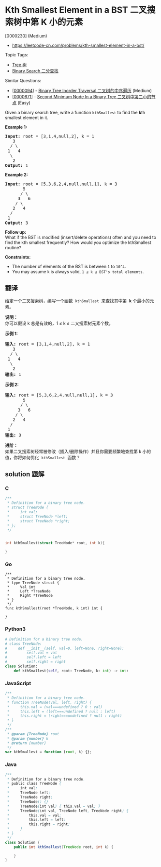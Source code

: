 # Kth Smallest Element in a BST 二叉搜索树中第 K 小的元素

[0000230] (Medium)

- https://leetcode-cn.com/problems/kth-smallest-element-in-a-bst/

Topic Tags:

- [Tree 树](https://leetcode-cn.com/tag/tree/)
- [Binary Search 二分查找](https://leetcode-cn.com/tag/binary-search/)

Similar Questions:

- [[0000094](https://leetcode-cn.com/problems/binary-tree-inorder-traversal/)] - [Binary Tree Inorder Traversal 二叉树的中序遍历](./0000094.binary-tree-inorder-traversal.md) (Medium)
- [[0000671](https://leetcode-cn.com/problems/second-minimum-node-in-a-binary-tree/)] - [Second Minimum Node In a Binary Tree 二叉树中第二小的节点](./0000671.second-minimum-node-in-a-binary-tree.md) (Easy)

Given a binary search tree, write a function `kthSmallest` to find the **k**th smallest element in it.

**Example 1:**

<pre><strong>Input:</strong> root = [3,1,4,null,2], k = 1
   3
  / \
 1   4
  \
&nbsp;  2
<strong>Output:</strong> 1</pre>

**Example 2:**

<pre><strong>Input:</strong> root = [5,3,6,2,4,null,null,1], k = 3
       5
      / \
     3   6
    / \
   2   4
  /
 1
<strong>Output:</strong> 3
</pre>

**Follow up:**  
What if the BST is modified (insert/delete operations) often and you need to find the kth smallest frequently? How would you optimize the kthSmallest routine?

**Constraints:**

- The number of elements of the BST is between `1` to `10^4`.
- You may assume `k` is always valid, `1 ≤ k ≤ BST's total elements`.

## 翻译

给定一个二叉搜索树，编写一个函数  `kthSmallest`  来查找其中第  **k** 个最小的元素。

**说明：**  
你可以假设 k 总是有效的，1 ≤ k ≤ 二叉搜索树元素个数。

**示例 1:**

<pre><strong>输入:</strong> root = [3,1,4,null,2], k = 1
   3
  / \
 1   4
  \
&nbsp;  2
<strong>输出:</strong> 1</pre>

**示例 2:**

<pre><strong>输入:</strong> root = [5,3,6,2,4,null,null,1], k = 3
       5
      / \
     3   6
    / \
   2   4
  /
 1
<strong>输出:</strong> 3</pre>

**进阶：**  
如果二叉搜索树经常被修改（插入/删除操作）并且你需要频繁地查找第 k 小的值，你将如何优化  `kthSmallest`  函数？

## solution 题解

### C

```c
/**
 * Definition for a binary tree node.
 * struct TreeNode {
 *     int val;
 *     struct TreeNode *left;
 *     struct TreeNode *right;
 * };
 */


int kthSmallest(struct TreeNode* root, int k){

}
```

### Go

```golang
/**
 * Definition for a binary tree node.
 * type TreeNode struct {
 *     Val int
 *     Left *TreeNode
 *     Right *TreeNode
 * }
 */
func kthSmallest(root *TreeNode, k int) int {

}
```

### Python3

```python
# Definition for a binary tree node.
# class TreeNode:
#     def __init__(self, val=0, left=None, right=None):
#         self.val = val
#         self.left = left
#         self.right = right
class Solution:
    def kthSmallest(self, root: TreeNode, k: int) -> int:

```

### JavaScript

```javascript
/**
 * Definition for a binary tree node.
 * function TreeNode(val, left, right) {
 *     this.val = (val===undefined ? 0 : val)
 *     this.left = (left===undefined ? null : left)
 *     this.right = (right===undefined ? null : right)
 * }
 */
/**
 * @param {TreeNode} root
 * @param {number} k
 * @return {number}
 */
var kthSmallest = function (root, k) {};
```

### Java

```java
/**
 * Definition for a binary tree node.
 * public class TreeNode {
 *     int val;
 *     TreeNode left;
 *     TreeNode right;
 *     TreeNode() {}
 *     TreeNode(int val) { this.val = val; }
 *     TreeNode(int val, TreeNode left, TreeNode right) {
 *         this.val = val;
 *         this.left = left;
 *         this.right = right;
 *     }
 * }
 */
class Solution {
    public int kthSmallest(TreeNode root, int k) {

    }
}
```
